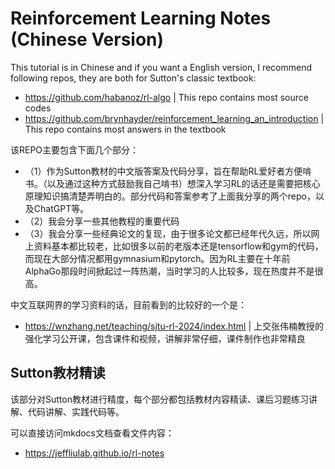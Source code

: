﻿# Reinforcement Learning Notes (Chinese Version)

This tutorial is in Chinese and if you want a English version, I recommend following repos, they are both for Sutton's classic textbook:

- https://github.com/habanoz/rl-algo | This repo contains most source codes
- https://github.com/brynhayder/reinforcement_learning_an_introduction | This repo contains most answers in the textbook

该REPO主要包含下面几个部分：

- （1）作为Sutton教材的中文版答案及代码分享，旨在帮助RL爱好者方便啃书。（以及通过这种方式鼓励我自己啃书）想深入学习RL的话还是需要把核心原理知识搞清楚弄明白的。部分代码和答案参考了上面我分享的两个repo，以及ChatGPT等。
- （2）我会分享一些其他教程的重要代码
- （3）我会分享一些经典论文的复现，由于很多论文都已经年代久远，所以网上资料基本都比较老，比如很多以前的老版本还是tensorflow和gym的代码，而现在大部分情况都用gymnasium和pytorch。因为RL主要在十年前AlphaGo那段时间掀起过一阵热潮，当时学习的人比较多，现在热度并不是很高。

中文互联网界的学习资料的话，目前看到的比较好的一个是：

- https://wnzhang.net/teaching/sjtu-rl-2024/index.html | 上交张伟楠教授的强化学习公开课，包含课件和视频，讲解非常仔细，课件制作也非常精良

## Sutton教材精读

该部分对Sutton教材进行精度，每个部分都包括教材内容精读、课后习题练习讲解、代码讲解、实践代码等。

可以直接访问mkdocs文档查看文件内容：
- https://jeffliulab.github.io/rl-notes
